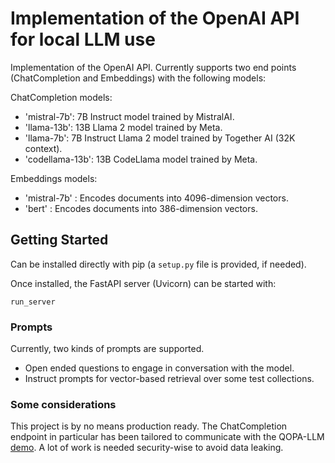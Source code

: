# Implementation of the OpenAI API for local LLM use

Implementation of the OpenAI API. Currently supports two end points (ChatCompletion and Embeddings) with the following models:

ChatCompletion models:

* 'mistral-7b': 7B Instruct model trained by MistralAI.
* 'llama-13b': 13B Llama 2 model trained by Meta.
* 'llama-7b': 7B Instruct Llama 2 model trained by Together AI (32K context).
* 'codellama-13b': 13B CodeLlama model trained by Meta.

Embeddings models:

* 'mistral-7b' : Encodes documents into 4096-dimension vectors.
* 'bert' : Encodes documents into 386-dimension vectors.

## Getting Started

Can be installed directly with pip (a `setup.py` file is provided, if needed).

Once installed, the FastAPI server (Uvicorn) can be started with:

```
run_server
```

### Prompts

Currently, two kinds of prompts are supported.

* Open ended questions to engage in conversation with the model.
* Instruct prompts for vector-based retrieval over some test collections.

### Some considerations

This project is by no means production ready. The ChatCompletion endpoint in particular has been tailored to communicate with the QOPA-LLM [demo](https://github.com/QOPA-LLM/qualtop_llm_frontend). A lot of work is needed security-wise to avoid data leaking.

